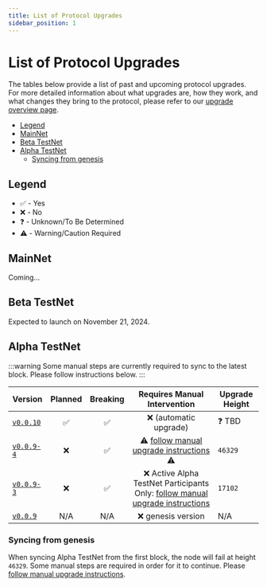 ```yaml
---
title: List of Protocol Upgrades
sidebar_position: 1
---
```


# List of Protocol Upgrades <!-- omit in toc -->

The tables below provide a list of past and upcoming protocol upgrades. For more detailed information about what upgrades are, how they work, and what changes they bring to the protocol, please refer to our [upgrade overview page](./protocol_upgrades.md).

- [Legend](#legend)
- [MainNet](#mainnet)
- [Beta TestNet](#beta-testnet)
- [Alpha TestNet](#alpha-testnet)
  - [Syncing from genesis](#syncing-from-genesis)

## Legend

- ✅ - Yes
- ❌ - No
- ❓ - Unknown/To Be Determined
- ⚠️ - Warning/Caution Required

## MainNet
Coming...

## Beta TestNet
Expected to launch on November 21, 2024.

## Alpha TestNet
:::warning
Some manual steps are currently required to sync to the latest block. Please follow instructions below.
:::

<!-- DEVELOPER: if important information about the release is changing (e.g. upgrade height is changed) - make sure to update the information in GitHub release as well. -->

| Version                                                                      | Planned | Breaking |                                                          Requires Manual Intervention                                                          | Upgrade Height |
| ---------------------------------------------------------------------------- | :-----: | :------: | :--------------------------------------------------------------------------------------------------------------------------------------------: | -------------- |
| [`v0.0.10`](https://github.com/pokt-network/poktroll/releases/tag/v0.0.10)   |    ✅    |    ✅     |                                                             ❌ (automatic upgrade)                                                              | ❓ TBD          |
| [`v0.0.9-4`](https://github.com/pokt-network/poktroll/releases/tag/v0.0.9-4) |    ❌    |    ✅     |                    ⚠️ [follow manual upgrade instructions](https://github.com/pokt-network/poktroll/releases/tag/v0.0.9-4) ⚠️                    | `46329`        |
| [`v0.0.9-3`](https://github.com/pokt-network/poktroll/releases/tag/v0.0.9-3) |    ❌    |    ✅     | ❌ Active Alpha TestNet Participants Only: [follow manual upgrade instructions](https://github.com/pokt-network/poktroll/releases/tag/v0.0.9-3) | `17102`        |
| [`v0.0.9`](https://github.com/pokt-network/poktroll/releases/tag/v0.0.9)     |   N/A   |   N/A    |                                                               ❌ genesis version                                                                | N/A            |
### Syncing from genesis
<!-- TODO(@okdas): when the next cosmovisor version released with `https://github.com/cosmos/cosmos-sdk/pull/21790` included - provide automated solution (csv file + pre-downloaded binaries) that will add hot-fixes automatically, allowing to sync from block #1 without any intervention -->

When syncing Alpha TestNet from the first block, the node will fail at height `46329`. Some manual steps are required in order for it to continue. Please [follow manual upgrade instructions](https://github.com/pokt-network/poktroll/releases/tag/v0.0.9-4).
